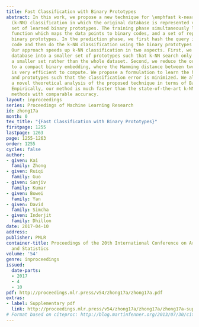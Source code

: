 ```yaml
---
title: Fast Classification with Binary Prototypes
abstract: In this work, we propose a new technique for \emphfast k-nearest neighbor
  (k-NN) classification in which the original database is represented via a small
  set of learned binary prototypes. The training phase simultaneously learns a hash
  function which maps the data points to binary codes, and a set of representative
  binary prototypes. In the prediction phase, we first hash the query into a binary
  code and then do the k-NN classification using the binary prototypes as the database.
  Our approach speeds up k-NN classification in two aspects. First, we compress the
  database into a smaller set of prototypes such that k-NN search only goes through
  a smaller set rather than the whole dataset. Second, we reduce the original space
  to a compact binary embedding, where the Hamming distance between two binary codes
  is very efficient to compute. We propose a formulation to learn the hash function
  and prototypes such that the classification error is minimized. We also provide
  a novel theoretical analysis of the proposed technique in terms of Bayes error consistency.
  Empirically, our method is much faster than the state-of-the-art k-NN compression
  methods with comparable accuracy.
layout: inproceedings
series: Proceedings of Machine Learning Research
id: zhong17a
month: 0
tex_title: "{Fast Classification with Binary Prototypes}"
firstpage: 1255
lastpage: 1263
page: 1255-1263
order: 1255
cycles: false
author:
- given: Kai
  family: Zhong
- given: Ruiqi
  family: Guo
- given: Sanjiv
  family: Kumar
- given: Bowei
  family: Yan
- given: David
  family: Simcha
- given: Inderjit
  family: Dhillon
date: 2017-04-10
address: 
publisher: PMLR
container-title: Proceedings of the 20th International Conference on Artificial Intelligence
  and Statistics
volume: '54'
genre: inproceedings
issued:
  date-parts:
  - 2017
  - 4
  - 10
pdf: http://proceedings.mlr.press/v54/zhong17a/zhong17a.pdf
extras:
- label: Supplementary pdf
  link: http://proceedings.mlr.press/v54/zhong17a/zhong17a/zhong17a-supp.pdf
# Format based on citeproc: http://blog.martinfenner.org/2013/07/30/citeproc-yaml-for-bibliographies/
---
```

